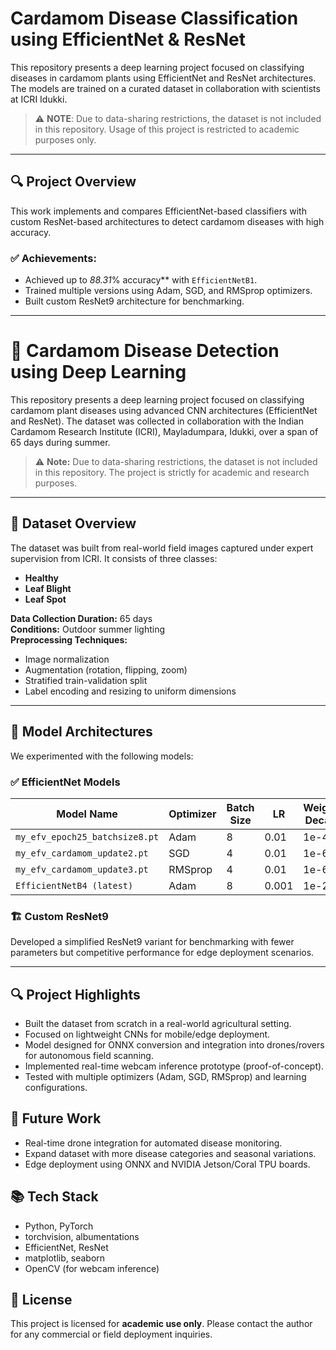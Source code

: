 # Cardamom Disease Classification using EfficientNet & ResNet

This repository presents a deep learning project focused on classifying diseases in cardamom plants using EfficientNet and ResNet architectures. The models are trained on a curated dataset in collaboration with scientists at ICRI Idukki.

> ⚠️ **NOTE**: Due to data-sharing restrictions, the dataset is not included in this repository. Usage of this project is restricted to academic purposes only.

---

## 🔍 Project Overview

This work implements and compares EfficientNet-based classifiers with custom ResNet-based architectures to detect cardamom diseases with high accuracy.

### ✅ Achievements:
- Achieved up to *88.31*% accuracy** with `EfficientNetB1`.
- Trained multiple versions using Adam, SGD, and RMSprop optimizers.
- Built custom ResNet9 architecture for benchmarking.

---
# 🌿 Cardamom Disease Detection using Deep Learning

This repository presents a deep learning project focused on classifying cardamom plant diseases using advanced CNN architectures (EfficientNet and ResNet). The dataset was collected in collaboration with the Indian Cardamom Research Institute (ICRI), Mayladumpara, Idukki, over a span of 65 days during summer.

> ⚠️ **Note:** Due to data-sharing restrictions, the dataset is not included in this repository. The project is strictly for academic and research purposes.

---

## 📸 Dataset Overview

The dataset was built from real-world field images captured under expert supervision from ICRI. It consists of three classes:
- **Healthy**
- **Leaf Blight**
- **Leaf Spot**

**Data Collection Duration:** 65 days  
**Conditions:** Outdoor summer lighting  
**Preprocessing Techniques:**  
- Image normalization  
- Augmentation (rotation, flipping, zoom)  
- Stratified train-validation split  
- Label encoding and resizing to uniform dimensions

---

## 🧠 Model Architectures

We experimented with the following models:

### ✅ EfficientNet Models

| Model Name                      | Optimizer  | Batch Size | LR    | Weight Decay | Clip Val | Epochs | Accuracy |
|--------------------------------|------------|------------|-------|--------------|----------|--------|----------|
| `my_efv_epoch25_batchsize8.pt` | Adam       | 8          | 0.01  | 1e-4         | 0.01     | 25     | 87.3%    |
| `my_efv_cardamom_update2.pt`   | SGD        | 4          | 0.01  | 1e-6         | 0.1      | 25     | 79%      |
| `my_efv_cardamom_update3.pt`   | RMSprop    | 4          | 0.01  | 1e-6         | 0.1      | 25     | N/A      |
| `EfficientNetB4 (latest)`      | Adam       | 8          | 0.001 | 1e-2         | 1.0      | 50     | 88.31%   |

### 🏗️ Custom ResNet9

Developed a simplified ResNet9 variant for benchmarking with fewer parameters but competitive performance for edge deployment scenarios.

---

## 🔍 Project Highlights

- Built the dataset from scratch in a real-world agricultural setting.
- Focused on lightweight CNNs for mobile/edge deployment.
- Model designed for ONNX conversion and integration into drones/rovers for autonomous field scanning.
- Implemented real-time webcam inference prototype (proof-of-concept).
- Tested with multiple optimizers (Adam, SGD, RMSprop) and learning configurations.
## 🚀 Future Work

- Real-time drone integration for automated disease monitoring.
- Expand dataset with more disease categories and seasonal variations.
- Edge deployment using ONNX and NVIDIA Jetson/Coral TPU boards.

## 📚 Tech Stack

- Python, PyTorch
- torchvision, albumentations
- EfficientNet, ResNet
- matplotlib, seaborn
- OpenCV (for webcam inference)

## 📝 License
This project is licensed for **academic use only**. Please contact the author for any commercial or field deployment inquiries.
